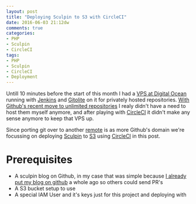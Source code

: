 ```yaml
---
layout: post
title: "Deploying Sculpin to S3 with CircleCI"
date: 2016-06-03 21:12dw
comments: true
categories:
- PHP
- Sculpin
- CircleCI
tags:
- PHP
- Sculpin
- CircleCI
- Deployment
---
```


Untill 10 minutes before the start of this month I had a [VPS at Digital Ocean](https://m.do.co/c/7493728c79e4) running with [Jenkins](https://jenkins.io/) and [Gitolite](http://gitolite.com/) on it for privately hosted repositories. [With Github's recent move to unlimited repositories](https://github.com/blog/2164-introducing-unlimited-private-repositories) I realy didn't have a need to host them myself anymore, and after playing with [CircleCI](https://circleci.com/) it didn't make any sense anymore to keep that VPS up.

<!-- More -->

Since porting git over to another [remote](https://help.github.com/articles/pushing-to-a-remote/) is as more Github's domain we're focussing on deploying [Sculpin](https://sculpin.io/) to [S3](https://aws.amazon.com/s3/) using [CircleCI](https://circleci.com/) in this post.

# Prerequisites

* A sculpin blog on Github, in my case that was simple because [I already put my blog on github](https://github.com/WyriHaximus/blog.wyrihaximus.net) a whole ago so others could send PR's
* A S3 bucket setup to use
* A special IAM User and it's keys just for this project and deploying with 
